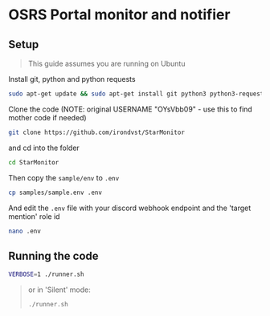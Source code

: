 # OSRS Portal monitor and notifier

## Setup

> This guide assumes you are running on Ubuntu

Install git, python and python requests

```sh
sudo apt-get update && sudo apt-get install git python3 python3-requests
```

Clone the code (NOTE: original USERNAME "OYsVbb09" - use this to find mother code if needed)

```sh
git clone https://github.com/irondvst/StarMonitor 
```

and cd into the folder

```sh
cd StarMonitor
```

Then copy the `sample/env` to `.env`

```sh
cp samples/sample.env .env
```

And edit the `.env` file with your discord webhook endpoint and the 'target mention' role id

```sh
nano .env
```

## Running the code

```sh
VERBOSE=1 ./runner.sh
```

> or in 'Silent' mode:
>
> ```sh
> ./runner.sh
> ```
